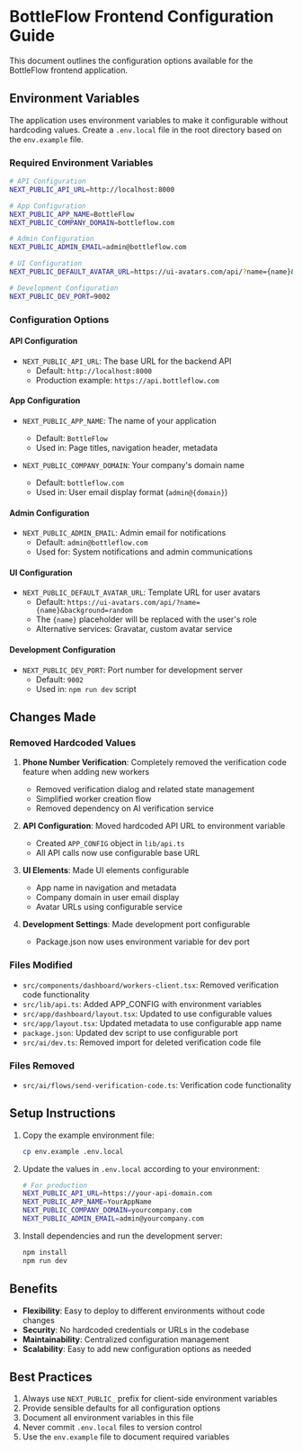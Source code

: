 # BottleFlow Frontend Configuration Guide

This document outlines the configuration options available for the BottleFlow frontend application.

## Environment Variables

The application uses environment variables to make it configurable without hardcoding values. Create a `.env.local` file in the root directory based on the `env.example` file.

### Required Environment Variables

```bash
# API Configuration
NEXT_PUBLIC_API_URL=http://localhost:8000

# App Configuration
NEXT_PUBLIC_APP_NAME=BottleFlow
NEXT_PUBLIC_COMPANY_DOMAIN=bottleflow.com

# Admin Configuration
NEXT_PUBLIC_ADMIN_EMAIL=admin@bottleflow.com

# UI Configuration
NEXT_PUBLIC_DEFAULT_AVATAR_URL=https://ui-avatars.com/api/?name={name}&background=random

# Development Configuration
NEXT_PUBLIC_DEV_PORT=9002
```

### Configuration Options

#### API Configuration
- `NEXT_PUBLIC_API_URL`: The base URL for the backend API
  - Default: `http://localhost:8000`
  - Production example: `https://api.bottleflow.com`

#### App Configuration
- `NEXT_PUBLIC_APP_NAME`: The name of your application
  - Default: `BottleFlow`
  - Used in: Page titles, navigation header, metadata

- `NEXT_PUBLIC_COMPANY_DOMAIN`: Your company's domain name
  - Default: `bottleflow.com`
  - Used in: User email display format (`admin@{domain}`)

#### Admin Configuration
- `NEXT_PUBLIC_ADMIN_EMAIL`: Admin email for notifications
  - Default: `admin@bottleflow.com`
  - Used for: System notifications and admin communications

#### UI Configuration
- `NEXT_PUBLIC_DEFAULT_AVATAR_URL`: Template URL for user avatars
  - Default: `https://ui-avatars.com/api/?name={name}&background=random`
  - The `{name}` placeholder will be replaced with the user's role
  - Alternative services: Gravatar, custom avatar service

#### Development Configuration
- `NEXT_PUBLIC_DEV_PORT`: Port number for development server
  - Default: `9002`
  - Used in: `npm run dev` script

## Changes Made

### Removed Hardcoded Values

1. **Phone Number Verification**: Completely removed the verification code feature when adding new workers
   - Removed verification dialog and related state management
   - Simplified worker creation flow
   - Removed dependency on AI verification service

2. **API Configuration**: Moved hardcoded API URL to environment variable
   - Created `APP_CONFIG` object in `lib/api.ts`
   - All API calls now use configurable base URL

3. **UI Elements**: Made UI elements configurable
   - App name in navigation and metadata
   - Company domain in user email display
   - Avatar URLs using configurable service

4. **Development Settings**: Made development port configurable
   - Package.json now uses environment variable for dev port

### Files Modified

- `src/components/dashboard/workers-client.tsx`: Removed verification code functionality
- `src/lib/api.ts`: Added APP_CONFIG with environment variables
- `src/app/dashboard/layout.tsx`: Updated to use configurable values
- `src/app/layout.tsx`: Updated metadata to use configurable app name
- `package.json`: Updated dev script to use configurable port
- `src/ai/dev.ts`: Removed import for deleted verification code file

### Files Removed

- `src/ai/flows/send-verification-code.ts`: Verification code functionality

## Setup Instructions

1. Copy the example environment file:
   ```bash
   cp env.example .env.local
   ```

2. Update the values in `.env.local` according to your environment:
   ```bash
   # For production
   NEXT_PUBLIC_API_URL=https://your-api-domain.com
   NEXT_PUBLIC_APP_NAME=YourAppName
   NEXT_PUBLIC_COMPANY_DOMAIN=yourcompany.com
   NEXT_PUBLIC_ADMIN_EMAIL=admin@yourcompany.com
   ```

3. Install dependencies and run the development server:
   ```bash
   npm install
   npm run dev
   ```

## Benefits

- **Flexibility**: Easy to deploy to different environments without code changes
- **Security**: No hardcoded credentials or URLs in the codebase
- **Maintainability**: Centralized configuration management
- **Scalability**: Easy to add new configuration options as needed

## Best Practices

1. Always use `NEXT_PUBLIC_` prefix for client-side environment variables
2. Provide sensible defaults for all configuration options
3. Document all environment variables in this file
4. Never commit `.env.local` files to version control
5. Use the `env.example` file to document required variables
